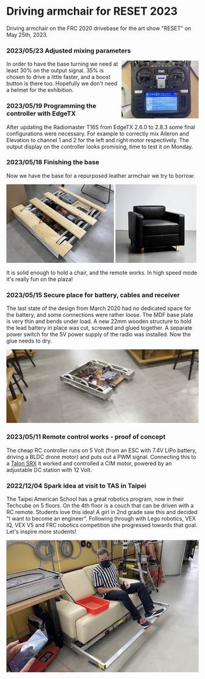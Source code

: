 # Driving armchair for RESET 2023

Driving armchair on the FRC 2020 drivebase for the art show "RESET" on May 25th, 2023.

### 2023/05/23 Adjusted mixing parameters

<img src="docs/2023-05-23_controller.jpg" align="right" width="40%">

In order to have the base turning we need at least 30% on the output signal. 35% is chosen to drive a little faster, and a boost button is there too. Hopefully we don't need a helmet for the exhibition.

### 2023/05/19 Programming the controller with EdgeTX

After updating the Radiomaster T16S from EdgeTX 2.6.0 to 2.8.3 some final configurations were necessary. For example to correctly mix Aileron and Elevation to channel 1 and 2 for the left and right motor respectively. The output display on the controller looks promising, time to test it on Monday.

### 2023/05/18 Finishing the base

Now we have the base for a repurposed leather armchair we try to borrow:

<img src="docs/base20230519.jpg" width="56%"> <img src="docs/armchair.jpg" width="42%"> 

It is solid enough to hold a chair, and the remote works. In high speed mode it's really fun on the plaza!

### 2023/05/15 Secure place for battery, cables and receiver

The last state of the design from March 2020 had no dedicated space for the battery, and some connections were rather loose. The MDF base plate is very thin and bends under load. A new 22mm wooden structure to hold the lead battery in place was cut, screwed and glued together. A separate power switch for the 5V power supply of the radio was installed. Now the glue needs to dry.

![driving base](docs/2023-05-15_base.jpg)

### 2023/05/11 Remote control works - proof of concept

The cheap RC controller runs on 5 Volt (from an ESC with 7.4V LiPo battery, driving a BLDC drone motor) and puts out a PWM signal. Connecting this to a [Talon SRX](https://www.vexrobotics.com/217-8080.html) it worked and controlled a CIM motor, powered by an adjustable DC station with 12 Volt.

### 2022/12/04 Spark idea at visit to TAS in Taipei

The Taipei American School has a great robotics program, now in their Techcube on 5 floors. On the 4th floor is a couch that can be driven with a RC remote. Students love this idea! A girl in 2nd grade saw this and decided "I want to become an engineer". Following through with Lego robotics, VEX IQ, VEX V5 and FRC robotics competition she progressed towards that goal. Let's inspire more students!

![driving couch](docs/2022-12-03_inspiration.jpg)
